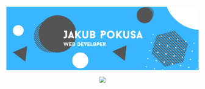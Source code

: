 ![Metrics](banner.png)

<p align="center">
  <a href="https://skillicons.dev">
    <img src="https://skillicons.dev/icons?i=python,django,javascript,nodejs,html,css,mongodb,postgres,docker,vscode,git" />
  </a>
</p>
